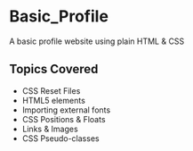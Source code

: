 # Basic_Profile
A basic profile website using plain HTML &amp; CSS

## Topics Covered
* CSS Reset Files
* HTML5 elements
* Importing external fonts
* CSS Positions & Floats
* Links & Images
* CSS Pseudo-classes
